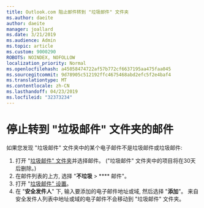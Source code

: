 ```yaml
---
title: Outlook.com 阻止邮件转到 "垃圾邮件" 文件夹
ms.author: daeite
author: daeite
manager: joallard
ms.date: 3/21/2019
ms.audience: Admin
ms.topic: article
ms.custom: 9000290
ROBOTS: NOINDEX, NOFOLLOW
localization_priority: Normal
ms.openlocfilehash: a45058474722af57b772cf6637195aa475faa045
ms.sourcegitcommit: 9d78905c512192ffc4675468abd2efc5f2e4baf4
ms.translationtype: MT
ms.contentlocale: zh-CN
ms.lasthandoff: 04/23/2019
ms.locfileid: "32373234"
---
```

# <a name="stop-messages-going-to-your-junk-email-folder"></a>停止转到 "垃圾邮件" 文件夹的邮件

如果您发现 "垃圾邮件" 文件夹中的某个电子邮件不是垃圾邮件或垃圾邮件:

1. 打开 "[垃圾邮件" 文件夹](https://outlook.live.com/mail/junkemail)并选择邮件。 ("垃圾邮件" 文件夹中的项目将在30天后删除。)
1. 在邮件列表的上方, 选择 "**不垃圾** > **** 邮件"。
1. 打开 "[垃圾邮件" 设置](https://go.microsoft.com/fwlink/?linkid=2035804)。
1. 在 "**安全发件人**" 下, 输入要添加的电子邮件地址或域, 然后选择 "**添加**"。 来自安全发件人列表中地址或域的电子邮件不会移动到 "垃圾邮件" 文件夹。